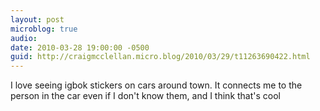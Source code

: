 ```yaml
---
layout: post
microblog: true
audio: 
date: 2010-03-28 19:00:00 -0500
guid: http://craigmcclellan.micro.blog/2010/03/29/t11263690422.html
---
```

I love seeing igbok stickers on cars around town. It connects me to the person in the car even if I don't know them, and I think that's cool
